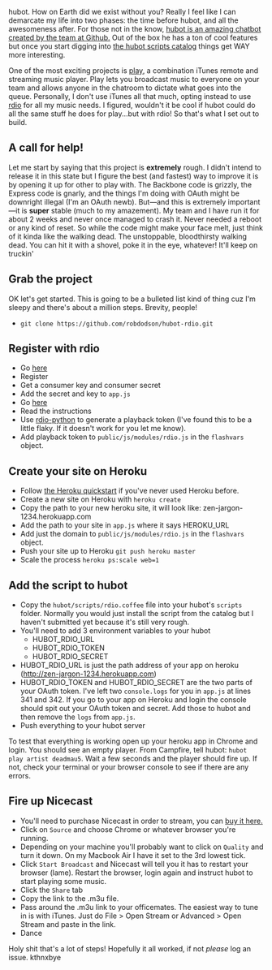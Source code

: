 hubot. How on Earth did we exist without you? Really I feel like I can demarcate my life into two phases: the time before hubot, and all the awesomeness after. For those not in the know, [hubot is an amazing chatbot created by the team at Github.](http://hubot.github.com/) Out of the box he has a ton of cool features but once you start digging into [the hubot scripts catalog](http://hubot-script-catalog.herokuapp.com/) things get WAY more interesting.

One of the most exciting projects is [play](http://zachholman.com/talk/play/), a combination iTunes remote and streaming music player. Play lets you broadcast music to everyone on your team and allows anyone in the chatroom to dictate what goes into the queue. Personally, I don't use iTunes all that much, opting instead to use [rdio](http://www.rdio.com/) for all my music needs. I figured, wouldn't it be cool if hubot could do all the same stuff he does for play...but with rdio! So that's what I set out to build.

## A call for help!

Let me start by saying that this project is **extremely** rough. I didn't intend to release it in this state but I figure the best (and fastest) way to improve it is by opening it up for other to play with. The Backbone code is grizzly, the Express code is gnarly, and the things I'm doing with OAuth might be downright illegal (I'm an OAuth newb). But—and this is extremely important—it is **super** stable (much to my amazement). My team and I have run it for about 2 weeks and never once managed to crash it. Never needed a reboot or any kind of reset. So while the code might make your face melt, just think of it kinda like the walking dead. The unstoppable, bloodthirsty walking dead. You can hit it with a shovel, poke it in the eye, whatever! It'll keep on truckin'

## Grab the project

OK let's get started. This is going to be a bulleted list kind of thing cuz I'm sleepy and there's about a million steps. Brevity, people!

* `git clone https://github.com/robdodson/hubot-rdio.git`

## Register with rdio

* Go [here](http://developer.rdio.com/docs/read/rest/oauth)
* Register
* Get a consumer key and consumer secret
* Add the secret and key to `app.js`
* Go [here](https://github.com/rdio/hello-web-playback/blob/master/token.js)
* Read the instructions
* Use [rdio-python](https://github.com/rdio/rdio-python) to generate a playback token (I've found this to be a little flaky. If it doesn't work for you let me know).
* Add playback token to `public/js/modules/rdio.js` in the `flashvars` object.

## Create your site on Heroku

* Follow [the Heroku quickstart](https://devcenter.heroku.com/articles/quickstart) if you've never used Heroku before.
* Create a new site on Heroku with `heroku create`
* Copy the path to your new heroku site, it will look like: zen-jargon-1234.herokuapp.com
* Add the path to your site in `app.js` where it says HEROKU_URL
* Add just the domain to `public/js/modules/rdio.js` in the `flashvars` object.
* Push your site up to Heroku `git push heroku master`
* Scale the process `heroku ps:scale web=1`

## Add the script to hubot

* Copy the `hubot/scripts/rdio.coffee` file into your hubot's `scripts` folder. Normally you would just install the script from the catalog but I haven't submitted yet because it's still very rough.
* You'll need to add 3 environment variables to your hubot
  * HUBOT_RDIO_URL
  * HUBOT_RDIO_TOKEN
  * HUBOT_RDIO_SECRET
* HUBOT_RDIO_URL is just the path address of your app on heroku (http://zen-jargon-1234.herokuapp.com)
* HUBOT_RDIO_TOKEN and HUBOT_RDIO_SECRET are the two parts of your OAuth token. I've left two `console.logs` for you in `app.js` at lines 341 and 342. If you go to your app on Heroku and login the console should spit out your OAuth token and secret. Add those to hubot and then remove the `logs` from `app.js`.
* Push everything to your hubot server

To test that everything is working open up your heroku app in Chrome and login. You should see an empty player. From Campfire, tell hubot: `hubot play artist deadmau5`. Wait a few seconds and the player should fire up. If not, check your terminal or your browser console to see if there are any errors.

## Fire up Nicecast

* You'll need to purchase Nicecast in order to stream, you can [buy it here.](http://www.rogueamoeba.com/nicecast/)
* Click on `Source` and choose Chrome or whatever browser you're running.
* Depending on your machine you'll probably want to click on `Quality` and turn it down. On my Macbook Air I have it set to the 3rd lowest tick.
* Click `Start Broadcast` and Nicecast will tell you it has to restart your browser (lame). Restart the browser, login again and instruct hubot to start playing some music.
* Click the `Share` tab
* Copy the link to the .m3u file.
* Pass around the .m3u link to your officemates. The easiest way to tune in is with iTunes. Just do File > Open Stream or Advanced > Open Stream and paste in the link.
* Dance

Holy shit that's a lot of steps! Hopefully it all worked, if not *please* log an issue. kthnxbye
